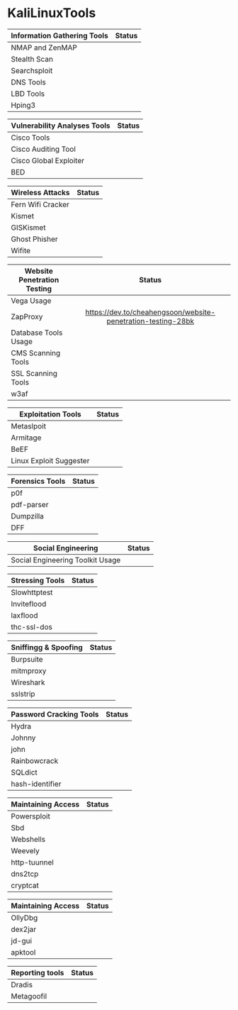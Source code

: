 # KaliLinuxTools

| Information Gathering Tools|Status
| ------------- |:-------------:|
| NMAP and ZenMAP||
| Stealth Scan||
| Searchsploit||
| DNS Tools||
| LBD Tools||
| Hping3||

| Vulnerability Analyses Tools|Status
| ------------- |:-------------:|
| Cisco Tools||
| Cisco Auditing Tool||
| Cisco Global Exploiter||
| BED||

| Wireless Attacks|Status
| ------------- |:-------------:|
| Fern Wifi Cracker||
| Kismet||
| GISKismet||
| Ghost Phisher||
| Wifite||

| Website Penetration Testing|Status
| ------------- |:-------------:|
| Vega Usage||
| ZapProxy|https://dev.to/cheahengsoon/website-penetration-testing-28bk|
| Database Tools Usage||
| CMS Scanning Tools||
| SSL Scanning Tools||
| w3af||

| Exploitation Tools|Status
| ------------- |:-------------:|
| Metaslpoit||
| Armitage||
| BeEF||
| Linux Exploit Suggester||

| Forensics Tools|Status
| ------------- |:-------------:|
| p0f||
| pdf-parser||
| Dumpzilla||
| DFF||

| Social Engineering|Status
| ------------- |:-------------:|
| Social Engineering Toolkit Usage||

| Stressing Tools|Status
| ------------- |:-------------:|
| Slowhttptest||
| Inviteflood||
| laxflood||
| thc-ssl-dos||

| Sniffingg & Spoofing|Status
| ------------- |:-------------:|
| Burpsuite||
| mitmproxy||
| Wireshark||
| sslstrip||

| Password Cracking Tools|Status
| ------------- |:-------------:|
| Hydra||
| Johnny||
| john||
| Rainbowcrack||
| SQLdict||
| hash-identifier||

| Maintaining Access|Status
| ------------- |:-------------:|
| Powersploit||
| Sbd||
| Webshells||
| Weevely||
| http-tuunnel||
| dns2tcp||
| cryptcat||

| Maintaining Access|Status
| ------------- |:-------------:|
| OllyDbg||
| dex2jar||
| jd-gui||
| apktool||

| Reporting tools|Status
| ------------- |:-------------:|
| Dradis||
| Metagoofil||
